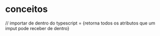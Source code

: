 # conceitos 

// importar de dentro do typescript
<InputHTMLAttributes> = {retorna todos os atributos que um imput pode receber de dentro}